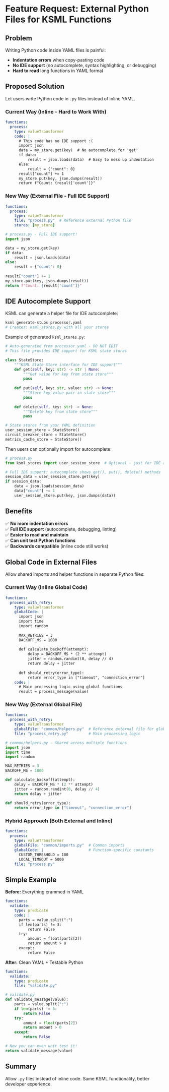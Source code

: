 # Feature Request: External Python Files for KSML Functions

## Problem

Writing Python code inside YAML files is painful:
- **Indentation errors** when copy-pasting code
- **No IDE support** (no autocomplete, syntax highlighting, or debugging)
- **Hard to read** long functions in YAML format

## Proposed Solution

Let users write Python code in `.py` files instead of inline YAML.

### Current Way (Inline - Hard to Work With)
```yaml
functions:
  process:
    type: valueTransformer
    code: |
      # This code has no IDE support :(
      import json
      data = my_store.get(key)  # No autocomplete for 'get'
      if data:
          result = json.loads(data)  # Easy to mess up indentation
      else:
          result = {"count": 0}
      result["count"] += 1
      my_store.put(key, json.dumps(result))
      return f"Count: {result['count']}"
```

### New Way (External File - Full IDE Support)
```yaml
functions:
  process:
    type: valueTransformer
    file: "process.py"  # Reference external Python file
    stores: [my_store]
```

```python
# process.py - Full IDE support! 
import json

data = my_store.get(key)
if data:
    result = json.loads(data)
else:
    result = {"count": 0}
    
result["count"] += 1
my_store.put(key, json.dumps(result))
return f"Count: {result['count']}"
```

## IDE Autocomplete Support

KSML can generate a helper file for IDE autocomplete:

```bash
ksml generate-stubs processor.yaml
# Creates: ksml_stores.py with all your stores
```

Example of generated `ksml_stores.py`:
```python
# Auto-generated from processor.yaml - DO NOT EDIT
# This file provides IDE support for KSML state stores

class StateStore:
    """KSML State Store interface for IDE support"""
    def get(self, key: str) -> str | None:
        """Get value for key from state store"""
        pass
    
    def put(self, key: str, value: str) -> None:
        """Store key-value pair in state store"""
        pass
    
    def delete(self, key: str) -> None:
        """Delete key from state store"""
        pass

# State stores from your YAML definition
user_session_store = StateStore()
circuit_breaker_store = StateStore()
metrics_cache_store = StateStore()
```

Then users can optionally import for autocomplete:
```python
# process.py
from ksml_stores import user_session_store  # Optional - just for IDE autocomplete!

# Full IDE support: autocomplete shows get(), put(), delete() methods
session_data = user_session_store.get(key)
if session_data:
    data = json.loads(session_data)
    data["count"] += 1
    user_session_store.put(key, json.dumps(data))
```

## Benefits

✅ **No more indentation errors**  
✅ **Full IDE support** (autocomplete, debugging, linting)  
✅ **Easier to read and maintain**  
✅ **Can unit test Python functions**  
✅ **Backwards compatible** (inline code still works)

## Global Code in External Files

Allow shared imports and helper functions in separate Python files:

### Current Way (Inline Global Code)
```yaml
functions:
  process_with_retry:
    type: valueTransformer
    globalCode: |
      import json
      import time
      import random
      
      MAX_RETRIES = 3
      BACKOFF_MS = 1000
      
      def calculate_backoff(attempt):
          delay = BACKOFF_MS * (2 ** attempt)
          jitter = random.randint(0, delay // 4)
          return delay + jitter
          
      def should_retry(error_type):
          return error_type in ["timeout", "connection_error"]
    code: |
      # Main processing logic using global functions
      result = process_message(value)
```

### New Way (External Global File)
```yaml
functions:
  process_with_retry:
    type: valueTransformer
    globalFile: "common/helpers.py"  # Reference external file for globals
    file: "process_retry.py"         # Main processing logic
```

```python
# common/helpers.py - Shared across multiple functions
import json
import time
import random

MAX_RETRIES = 3
BACKOFF_MS = 1000

def calculate_backoff(attempt):
    delay = BACKOFF_MS * (2 ** attempt)
    jitter = random.randint(0, delay // 4)
    return delay + jitter
    
def should_retry(error_type):
    return error_type in ["timeout", "connection_error"]
```

### Hybrid Approach (Both External and Inline)
```yaml
functions:
  process:
    type: valueTransformer
    globalFile: "common/imports.py"  # Common imports
    globalCode: |                    # Function-specific constants
      CUSTOM_THRESHOLD = 100
      LOCAL_TIMEOUT = 5000
    file: "process.py"
```

## Simple Example

**Before:** Everything crammed in YAML
```yaml
functions:
  validate:
    type: predicate
    code: |
      parts = value.split(":")
      if len(parts) != 3:
          return False
      try:
          amount = float(parts[2])
          return amount > 0
      except:
          return False
```

**After:** Clean YAML + Testable Python
```yaml
functions:
  validate:
    type: predicate
    file: "validate.py"
```

```python
# validate.py
def validate_message(value):
    parts = value.split(":")
    if len(parts) != 3:
        return False
    try:
        amount = float(parts[2])
        return amount > 0
    except:
        return False

# Now you can even unit test it!
return validate_message(value)
```

## Summary

Allow `.py` files instead of inline code. Same KSML functionality, better developer experience.